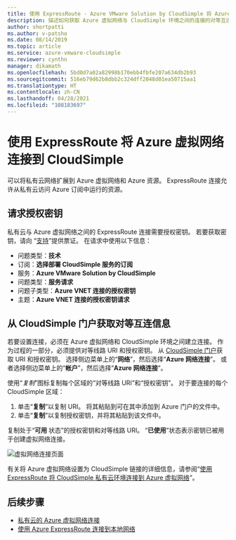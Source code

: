 ```yaml
---
title: 使用 ExpressRoute - Azure VMware Solution by CloudSimple 将 Azure 虚拟网络连接到CloudSimple
description: 描述如何获取 Azure 虚拟网络与 CloudSimple 环境之间的连接的对等互连信息。
author: shortpatti
ms.author: v-patsho
ms.date: 08/14/2019
ms.topic: article
ms.service: azure-vmware-cloudsimple
ms.reviewer: cynthn
manager: dikamath
ms.openlocfilehash: 5bd0d7a02a82998b170ebb4fbfe207a634db2b93
ms.sourcegitcommit: 516eb79d62b8dbb2c324dff2048d01ea50715aa1
ms.translationtype: HT
ms.contentlocale: zh-CN
ms.lasthandoff: 04/28/2021
ms.locfileid: "108183697"
---
```

# <a name="connect-azure-virtual-network-to-cloudsimple-using-expressroute"></a>使用 ExpressRoute 将 Azure 虚拟网络连接到 CloudSimple

可以将私有云网络扩展到 Azure 虚拟网络和 Azure 资源。 ExpressRoute 连接允许从私有云访问 Azure 订阅中运行的资源。

## <a name="request-authorization-key"></a>请求授权密钥

私有云与 Azure 虚拟网络之间的 ExpressRoute 连接需要授权密钥。 若要获取密钥，请向 “<a href="https://portal.azure.com/#blade/Microsoft_Azure_Support/HelpAndSupportBlade/newsupportrequest" target="_blank">支持</a>”提供票证。  在请求中使用以下信息：

* 问题类型：**技术**
* 订阅：**选择部署 CloudSimple 服务的订阅**
* 服务：**Azure VMware Solution by CloudSimple**
* 问题类型：**服务请求**
* 问题子类型：**Azure VNET 连接的授权密钥**
* 主题：**Azure VNET 连接的授权密钥请求**

## <a name="get-peering-information-from-cloudsimple-portal"></a>从 CloudSimple 门户获取对等互连信息

若要设置连接，必须在 Azure 虚拟网络和 CloudSimple 环境之间建立连接。  作为过程的一部分，必须提供对等线路 URI 和授权密钥。 从 [CloudSimple 门户](access-cloudsimple-portal.md)获取 URI 和授权密钥。  选择侧边菜单上的“**网络**”，然后选择“**Azure 网络连接**”。 或者选择侧边菜单上的“**帐户**”，然后选择“**Azure 网络连接**”。

使用“*复制*”图标复制每个区域的“对等线路 URI”和“授权密钥”。 对于要连接的每个 CloudSimple 区域：

1. 单击“**复制**”以复制 URI。 将其粘贴到可在其中添加到 Azure 门户的文件中。  
2. 单击“**复制**”以复制授权密钥，并将其粘贴到该文件中。

复制处于“**可用** 状态”的授权密钥和对等线路 URI。  “**已使用**”状态表示密钥已被用于创建虚拟网络连接。

![虚拟网络连接页面](media/virtual-network-connection.png)

有关将 Azure 虚拟网络设置为 CloudSimple 链接的详细信息，请参阅“[使用 ExpressRoute 将 CloudSimple 私有云环境连接到 Azure 虚拟网络](azure-expressroute-connection.md)”。

## <a name="next-steps"></a>后续步骤

* [私有云的 Azure 虚拟网络连接](azure-expressroute-connection.md)
* [使用 Azure ExpressRoute 连接到本地网络](on-premises-connection.md)
